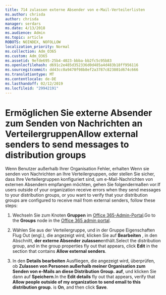 ```yaml
---
title: 714 zulassen externe Absender von e-Mail-Verteilerlisten
ms.author: chrisda
author: chrisda
manager: serdars
ms.date: 4/13/2018
ms.audience: Admin
ms.topic: article
ROBOTS: NOINDEX, NOFOLLOW
localization_priority: Normal
ms.collection: Adm_O365
ms.custom: Adm_O365
ms.assetid: 9efde695-25b4-4023-bbba-bb2fc5c95b83
ms.openlocfilehash: d691c2e485d352336d0d485a4d483b18ff956116
ms.sourcegitcommit: dd43cc0a9470f98b8ef2a3787c823801d674c666
ms.translationtype: MT
ms.contentlocale: de-DE
ms.lasthandoff: 02/12/2019
ms.locfileid: "29942191"
---
```

# <a name="allow-external-senders-to-send-messages-to-distribution-groups"></a><span data-ttu-id="9e361-102">Ermöglichen Sie externe Absender zum Senden von Nachrichten an Verteilergruppen</span><span class="sxs-lookup"><span data-stu-id="9e361-102">Allow external senders to send messages to distribution groups</span></span>

<span data-ttu-id="9e361-103">Wenn Benutzer außerhalb Ihrer Organisation Fehler, erhalten Wenn sie senden von Nachrichten an Ihre Verteilergruppen, oder stellen Sie sicher, dass Ihre Verteilergruppen konfiguriert sind, um e-Mail-Nachrichten von externen Absendern empfangen möchten, gehen Sie folgendermaßen vor:</span><span class="sxs-lookup"><span data-stu-id="9e361-103">If users outside of your organization receive errors when they send messages to your distribution groups, or you want to verify that your distribution groups are configured to receive mail from external senders, follow these steps:</span></span>
  
1. <span data-ttu-id="9e361-104">Wechseln Sie zum Knoten **Gruppen** im [Office 365-Admin-Portal](https://portal.office.com/adminportal/home#/groups).</span><span class="sxs-lookup"><span data-stu-id="9e361-104">Go to the **Groups** node in the [Office 365 admin portal](https://portal.office.com/adminportal/home#/groups).</span></span>
    
2. <span data-ttu-id="9e361-105">Wählen Sie aus der Verteilergruppe, und in der Gruppe Eigenschaften Flug Out (engl.), die angezeigt wird, klicken Sie auf **Bearbeiten** , in den Abschnitt, **der externe Absender zulassen**enthält.</span><span class="sxs-lookup"><span data-stu-id="9e361-105">Select the distribution group, and in the group properties fly out that appears, click **Edit** in the section that contains **Allow external senders**.</span></span>
    
3. <span data-ttu-id="9e361-p101">In den **Details bearbeiten** Ausfliegen, die angezeigt wird, überprüfen, ob **Zulassen von Personen außerhalb meiner Organisation zum Senden von e-Mails an diese Distribution Group.** **auf**, und klicken Sie dann auf **Speichern**.</span><span class="sxs-lookup"><span data-stu-id="9e361-p101">In the **Edit details** fly out that appears, verify that **Allow people outside of my organization to send email to this distribution group.** is **On**, and then click **Save**.</span></span>
    

